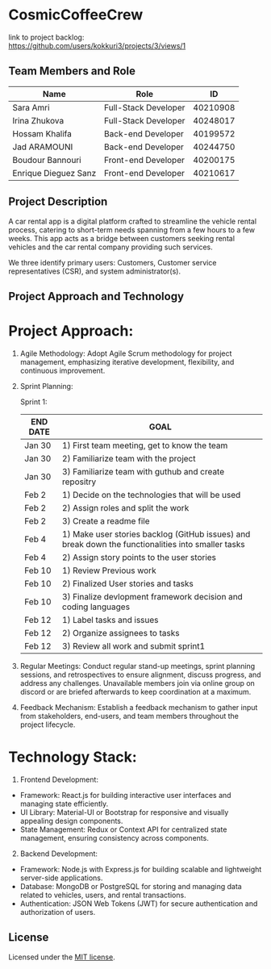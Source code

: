 # CosmicCoffeeCrew

link to project backlog: https://github.com/users/kokkuri3/projects/3/views/1

## Team Members and Role

| Name                 | Role                 | ID       |
| -------------------- | -------------------- | -------- |
| Sara Amri            | Full-Stack Developer | 40210908 |
| Irina Zhukova        | Full-Stack Developer | 40248017 |
| Hossam Khalifa       | Back-end Developer   | 40199572 |
| Jad ARAMOUNI         | Back-end Developer   | 40244750 |
| Boudour Bannouri     | Front-end Developer  | 40200175 |
| Enrique Dieguez Sanz | Front-end Developer  | 40210617 |

## Project Description

A car rental app is a digital platform crafted to streamline the vehicle rental process, catering to short-term needs spanning from a few hours to a few weeks. This app acts as a bridge between customers seeking rental vehicles and the car rental company providing such services.

We three identify primary users: Customers, Customer service representatives (CSR), and system administrator(s).

## Project Approach and Technology

# Project Approach:

1. Agile Methodology: Adopt Agile Scrum methodology for project management, emphasizing iterative development, flexibility, and continuous improvement.
2. Sprint Planning: 

    Sprint 1:


    | END DATE | GOAL                                                                                                 | 
    | ---------| ---------------------------------------------------------------------------------------------------- | 
    | Jan 30   | 1) First team meeting, get to know the team                                                          | 
    | Jan 30   | 2) Familiarize team with the project                                                                 |
    | Jan 30   | 3) Familiarize team with guthub and create repositry                                                 |
    | Feb 2    | 1) Decide on the technologies that will be used                                                      |
    | Feb 2    | 2) Assign roles and split the work                                                                   |
    | Feb 2    | 3) Create a readme file                                                                              |
    | Feb 4    | 1) Make user stories backlog (GitHub issues) and break down the functionalities into smaller tasks   |
    | Feb 4    | 2) Assign story points to the user stories                                                           |
    | Feb 10   | 1) Review Previous work                                                                              |
    | Feb 10   | 2) Finalized User stories and tasks                                                                  |
    | Feb 10   | 3) Finalize devlopment framework decision and coding languages                                       |
    | Feb 12   | 1) Label tasks and issues                                                                            |
    | Feb 12   | 2) Organize assignees to tasks                                                                       |
    | Feb 12   | 3) Review all work and submit sprint1                                                                |

3. Regular Meetings: Conduct regular stand-up meetings, sprint planning sessions, and retrospectives to ensure alignment, discuss progress, and address any challenges.
    Unavailable members join via online group on discord or are briefed afterwards to keep coordination at a maximum.
4. Feedback Mechanism: Establish a feedback mechanism to gather input from stakeholders, end-users, and team members throughout the project lifecycle.

# Technology Stack:

1. Frontend Development:

- Framework: React.js for building interactive user interfaces and managing state efficiently.
- UI Library: Material-UI or Bootstrap for responsive and visually appealing design components.
- State Management: Redux or Context API for centralized state management, ensuring consistency across components.

2. Backend Development:

- Framework: Node.js with Express.js for building scalable and lightweight server-side applications.
- Database: MongoDB or PostgreSQL for storing and managing data related to vehicles, users, and rental transactions.
- Authentication: JSON Web Tokens (JWT) for secure authentication and authorization of users.

## License

Licensed under the [MIT license](https://github.com/nextui-org/next-app-template/blob/main/LICENSE).
